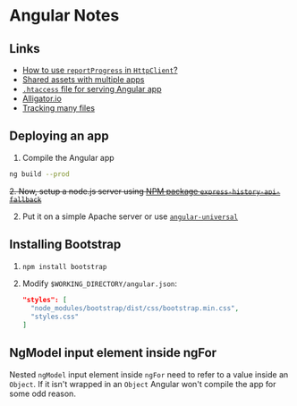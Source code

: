 # Angular Notes

## Links

  - [How to use `reportProgress` in `HttpClient`?](https://stackoverflow.com/a/54899930/4249875)
  - [Shared assets with multiple apps](https://medium.com/@nit3watch/angular-shared-assets-with-multiple-apps-nrwl-nx-b4801c05c771)
  - [`.htaccess` file for serving Angular app](https://stackoverflow.com/a/22740184/4249875)
  - [Alligator.io](https://alligator.io/angular/)
  - [Tracking many files](https://stackoverflow.com/a/56292289/4249875)

## Deploying an app

1. Compile the Angular app
  ```bash
  ng build --prod
  ```

~~2. Now, setup a node.js server using [NPM package `express-history-api-fallback`](https://www.npmjs.com/package/express-history-api-fallback)~~

2. Put it on a simple Apache server or use [`angular-universal`](https://angular.io/guide/universal)

## Installing Bootstrap

1. ```bash
   npm install bootstrap
   ```
2. Modify `$WORKING_DIRECTORY/angular.json`:
   ```json
   "styles": [
     "node_modules/bootstrap/dist/css/bootstrap.min.css",
     "styles.css"
   ]
   ```

## NgModel input element inside ngFor

Nested `ngModel` input element inside `ngFor` need to refer to a value inside an `Object`. If it isn't wrapped in an `Object` Angular won't compile the app for some odd reason.
